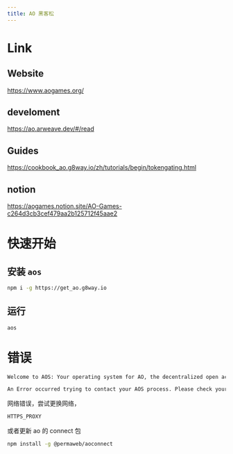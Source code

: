 ```yaml
---
title: AO 黑客松
---
```

# Link

## Website
https://www.aogames.org/

## develoment
https://ao.arweave.dev/#/read

## Guides
https://cookbook_ao.g8way.io/zh/tutorials/begin/tokengating.html

## notion
https://aogames.notion.site/AO-Games-c264d3cb3cef479aa2b125712f45aae2



# 快速开始


## 安装 `aos`

```bash
npm i -g https://get_ao.g8way.io
```

## 运行 

```bash
aos
```

# 错误

```bash
Welcome to AOS: Your operating system for AO, the decentralized open access supercomputer.

An Error occurred trying to contact your AOS process. Please check your access points, and if the problem persists contact support.
```

网络错误，尝试更换网络，
```bash
HTTPS_PROXY
```

或者更新 ao 的 connect 包


```bash
npm install -g @permaweb/aoconnect
```